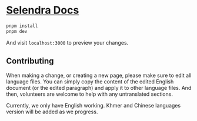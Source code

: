 # [Selendra Docs](https://docs.selendra.app)


```bash
pnpm install
pnpm dev
```

And visit `localhost:3000` to preview your changes.

## Contributing

When making a change, or creating a new page, please make sure to edit all language files. You can simply copy the content of the edited English document (or the edited paragraph) and apply it to other language files. And then, volunteers are welcome to help with any untranslated sections.

Currently, we only have English working. Khmer and Chinese languages version will be added as we progress. 
